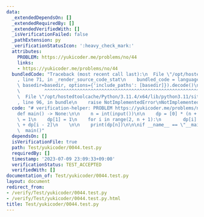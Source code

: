 ```yaml
---
data:
  _extendedDependsOn: []
  _extendedRequiredBy: []
  _extendedVerifiedWith: []
  _isVerificationFailed: false
  _pathExtension: py
  _verificationStatusIcon: ':heavy_check_mark:'
  attributes:
    PROBLEM: https://yukicoder.me/problems/no/44
    links:
    - https://yukicoder.me/problems/no/44
  bundledCode: "Traceback (most recent call last):\n  File \"/opt/hostedtoolcache/Python/3.11.4/x64/lib/python3.11/site-packages/onlinejudge_verify/documentation/build.py\"\
    , line 71, in _render_source_code_stat\n    bundled_code = language.bundle(stat.path,\
    \ basedir=basedir, options={'include_paths': [basedir]}).decode()\n          \
    \         ^^^^^^^^^^^^^^^^^^^^^^^^^^^^^^^^^^^^^^^^^^^^^^^^^^^^^^^^^^^^^^^^^^^^^^^^^^^^^^^^^\n\
    \  File \"/opt/hostedtoolcache/Python/3.11.4/x64/lib/python3.11/site-packages/onlinejudge_verify/languages/python.py\"\
    , line 96, in bundle\n    raise NotImplementedError\nNotImplementedError\n"
  code: "# verification-helper: PROBLEM https://yukicoder.me/problems/no/44\n\n\n\
    def main() -> None:\n\n    n = int(input())\n\n    dp = [0] * (n + 1)\n    dp[0]\
    \ = 1\n    dp[1] = 1\n    for i in range(2, n + 1):\n        dp[i] = dp[i - 1]\
    \ + dp[i - 2]\n    \n\n    print(dp[n])\n\n\nif __name__ == \"__main__\":\n  \
    \  main()"
  dependsOn: []
  isVerificationFile: true
  path: Test/yukicoder/0044.test.py
  requiredBy: []
  timestamp: '2023-07-09 23:09:33+09:00'
  verificationStatus: TEST_ACCEPTED
  verifiedWith: []
documentation_of: Test/yukicoder/0044.test.py
layout: document
redirect_from:
- /verify/Test/yukicoder/0044.test.py
- /verify/Test/yukicoder/0044.test.py.html
title: Test/yukicoder/0044.test.py
---
```

